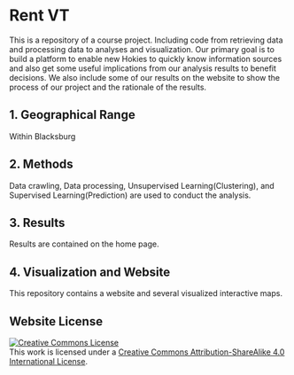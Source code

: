 # Rent VT
This is a repository of a course project. Including code from retrieving data and processing data to analyses and visualization.
Our primary goal is to build a platform to enable new Hokies to quickly know information sources and also get some useful implications from our analysis results to benefit decisions. 
We also include some of our results on the website to show the process of our project and the rationale of the results.

## 1. Geographical Range
Within Blacksburg
## 2. Methods
Data crawling, Data processing, Unsupervised Learning(Clustering), and Supervised Learning(Prediction) are used to conduct the analysis.
## 3. Results
Results are contained on the home page.
## 4. Visualization and Website
This repository contains a website and several visualized interactive maps.

## Website License
<a rel="license" href="http://creativecommons.org/licenses/by-sa/4.0/"><img alt="Creative Commons License" style="border-width:0" src="https://i.creativecommons.org/l/by-sa/4.0/88x31.png" /></a><br />This work is licensed under a <a rel="license" href="http://creativecommons.org/licenses/by-sa/4.0/">Creative Commons Attribution-ShareAlike 4.0 International License</a>.
